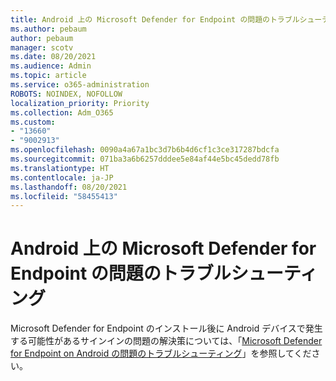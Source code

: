 ```yaml
---
title: Android 上の Microsoft Defender for Endpoint の問題のトラブルシューティング
ms.author: pebaum
author: pebaum
manager: scotv
ms.date: 08/20/2021
ms.audience: Admin
ms.topic: article
ms.service: o365-administration
ROBOTS: NOINDEX, NOFOLLOW
localization_priority: Priority
ms.collection: Adm_O365
ms.custom:
- "13660"
- "9002913"
ms.openlocfilehash: 0090a4a67a1bc3d7b6b4d6cf1c3ce317287bdcfa
ms.sourcegitcommit: 071ba3a6b6257dddee5e84af44e5bc45dedd78fb
ms.translationtype: HT
ms.contentlocale: ja-JP
ms.lasthandoff: 08/20/2021
ms.locfileid: "58455413"
---
```

# <a name="troubleshooting-issues-on-microsoft-defender-for-endpoint-on-android"></a>Android 上の Microsoft Defender for Endpoint の問題のトラブルシューティング

Microsoft Defender for Endpoint のインストール後に Android デバイスで発生する可能性があるサインインの問題の解決策については、「[Microsoft Defender for Endpoint on Android の問題のトラブルシューティング](https://docs.microsoft.com/microsoft-365/security/defender-endpoint/android-support-signin)」を参照してください。

